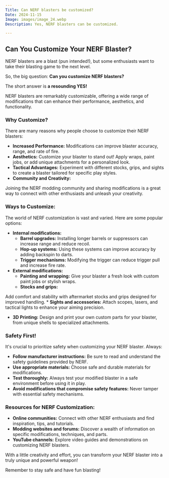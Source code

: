 ```yaml
---
Title: Can NERF blasters be customized?
Date: 2024-11-15
Image: images/image_24.webp
Description: Yes, NERF blasters can be customized.  

---
```


##  Can You Customize Your NERF Blaster?

NERF blasters are a blast (pun intended!), but some enthusiasts want to take their blasting game to the next level. 

So, the big question: **Can you customize NERF blasters?**

The short answer is **a resounding YES!** 

NERF blasters are remarkably customizable, offering a wide range of modifications that can enhance their performance, aesthetics, and functionality.

### Why Customize?

There are many reasons why people choose to customize their NERF blasters:

* **Increased Performance:** Modifications can improve blaster accuracy, range, and rate of fire.
* **Aesthetics:**  Customize your blaster to stand out! Apply wraps, paint jobs, or add unique attachments for a personalized look.
* **Tactical Advantages:** Experiment with different stocks, grips, and sights to create a blaster tailored for specific play styles.
* **Community and Creativity:**

Joining the NERF modding community and sharing modifications is a great way to connect with other enthusiasts and unleash your creativity.

### Ways to Customize:

The world of NERF customization is vast and varied. Here are some popular options:

* **Internal modifications:**
    * **Barrel upgrades:** Installing longer barrels or suppressors can increase range and reduce recoil.
    * **Hop-up systems:** Using these systems can improve accuracy by adding backspin to darts.
    * **Trigger mechanisms:** Modifying the trigger can reduce trigger pull and increase fire rate.
* **External modifications:**
    * **Painting and wrapping:**  Give your blaster a fresh look with custom paint jobs or stylish wraps.
    * **Stocks and grips:**

Add comfort and stability with aftermarket stocks and grips designed for improved handling.
    * **Sights and accessories:** Attach scopes, lasers, and tactical lights to enhance your aiming precision.
* **3D Printing:**  Design and print your own custom parts for your blaster, from unique shells to specialized attachments.

### Safety First!

It's crucial to prioritize safety when customizing your NERF blaster. Always:

* **Follow manufacturer instructions:** Be sure to read and understand the safety guidelines provided by NERF.
* **Use appropriate materials:** Choose safe and durable materials for modifications.
* **Test thoroughly:** Always test your modified blaster in a safe environment before using it in play.
* **Avoid modifications that compromise safety features:** Never tamper with essential safety mechanisms.

### Resources for NERF Customization:

* **Online communities:** Connect with other NERF enthusiasts and find inspiration, tips, and tutorials.
* **Modding websites and forums:** Discover a wealth of information on specific modifications, techniques, and parts.
* **YouTube channels:** Explore video guides and demonstrations on customizing NERF blasters.


With a little creativity and effort, you can transform your NERF blaster into a truly unique and powerful weapon!  

Remember to stay safe and have fun blasting!
 
